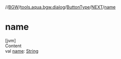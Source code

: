//[BGW](../../../../index.md)/[tools.aqua.bgw.dialog](../../index.md)/[ButtonType](../index.md)/[NEXT](index.md)/[name](name.md)



# name  
[jvm]  
Content  
val [name](name.md): [String](https://kotlinlang.org/api/latest/jvm/stdlib/kotlin/-string/index.html)  



